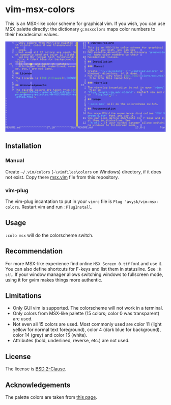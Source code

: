 # vim-msx-colors

This is an MSX-like color scheme for graphical vim. If you wish, you can use
MSX palette directly: the dictionary `g:msxcolors` maps color numbers to their
hexadecimal values.

![Example](Example.png)

## Installation

### Manual

Create `~/.vim/colors` (`~\vimfiles\colors` on Windows) directory, if it does
not exist. Copy there [msx.vim](colors/msx.vim) file from this repository.

### vim-plug

The vim-plug incantation to put in your `vimrc` file is
`Plug 'avysk/vim-msx-colors`. Restart vim and run `:PlugInstall`.

## Usage

`:colo msx` will do the colorscheme switch.

## Recommendation

For more MSX-like experience find online `MSX Screen 0.ttf` font and use it.
You can also define shortcuts for F-keys and list them in statusline. See
`:h stl`. If your window manager allows switching windows to fullscreen mode,
using it for gvim makes things more authentic.

## Limitations

- Only GUI vim is supported. The colorscheme will not work in a terminal.
- Only colors from MSX-like palette (15 colors; color 0 was transparent) are
  used.
- Not even all 15 colors are used. Most commonly used are color 11 (light
  yellow for normal text foreground), color 4 (dark blue for background), color
  14 (grey) and color 15 (white).
- Attributes (bold, underlined, reverse, etc.) are not used.

## License

The license is [BSD 2-Clause](LICENSE).

## Acknowledgements

The palette colors are taken from [this page](https://paulwratt.github.io/programmers-palettes/HW-MSX/HW-MSX-palettes.html).

